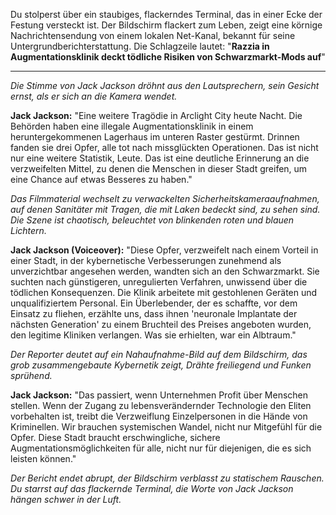 Du stolperst über ein staubiges, flackerndes Terminal, das in einer Ecke der Festung versteckt ist. Der Bildschirm flackert zum Leben, zeigt eine körnige Nachrichtensendung von einem lokalen Net-Kanal, bekannt für seine Untergrundberichterstattung. Die Schlagzeile lautet: "**Razzia in Augmentationsklinik deckt tödliche Risiken von Schwarzmarkt-Mods auf**"

---

_Die Stimme von Jack Jackson dröhnt aus den Lautsprechern, sein Gesicht ernst, als er sich an die Kamera wendet._

**Jack Jackson:** "Eine weitere Tragödie in Arclight City heute Nacht. Die Behörden haben eine illegale Augmentationsklinik in einem heruntergekommenen Lagerhaus im unteren Raster gestürmt. Drinnen fanden sie drei Opfer, alle tot nach missglückten Operationen. Das ist nicht nur eine weitere Statistik, Leute. Das ist eine deutliche Erinnerung an die verzweifelten Mittel, zu denen die Menschen in dieser Stadt greifen, um eine Chance auf etwas Besseres zu haben."

_Das Filmmaterial wechselt zu verwackelten Sicherheitskameraaufnahmen, auf denen Sanitäter mit Tragen, die mit Laken bedeckt sind, zu sehen sind. Die Szene ist chaotisch, beleuchtet von blinkenden roten und blauen Lichtern._

**Jack Jackson (Voiceover):** "Diese Opfer, verzweifelt nach einem Vorteil in einer Stadt, in der kybernetische Verbesserungen zunehmend als unverzichtbar angesehen werden, wandten sich an den Schwarzmarkt. Sie suchten nach günstigeren, unregulierten Verfahren, unwissend über die tödlichen Konsequenzen. Die Klinik arbeitete mit gestohlenen Geräten und unqualifiziertem Personal. Ein Überlebender, der es schaffte, vor dem Einsatz zu fliehen, erzählte uns, dass ihnen 'neuronale Implantate der nächsten Generation' zu einem Bruchteil des Preises angeboten wurden, den legitime Kliniken verlangen. Was sie erhielten, war ein Albtraum."

_Der Reporter deutet auf ein Nahaufnahme-Bild auf dem Bildschirm, das grob zusammengebaute Kybernetik zeigt, Drähte freiliegend und Funken sprühend._

**Jack Jackson:** "Das passiert, wenn Unternehmen Profit über Menschen stellen. Wenn der Zugang zu lebensverändernder Technologie den Eliten vorbehalten ist, treibt die Verzweiflung Einzelpersonen in die Hände von Kriminellen. Wir brauchen systemischen Wandel, nicht nur Mitgefühl für die Opfer. Diese Stadt braucht erschwingliche, sichere Augmentationsmöglichkeiten für alle, nicht nur für diejenigen, die es sich leisten können."

_Der Bericht endet abrupt, der Bildschirm verblasst zu statischem Rauschen. Du starrst auf das flackernde Terminal, die Worte von Jack Jackson hängen schwer in der Luft._

